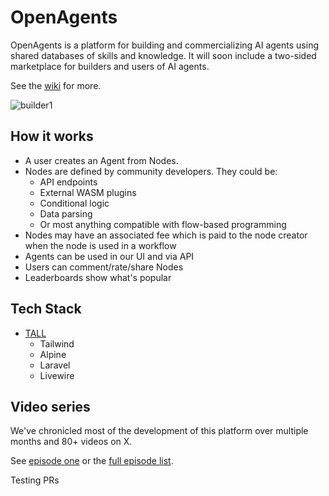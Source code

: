 # OpenAgents

OpenAgents is a platform for building and commercializing AI agents using shared databases of skills and knowledge. It
will soon include a two-sided marketplace for builders and users of AI agents.

See the [wiki](https://github.com/OpenAgentsInc/openagents/wiki) for more.

![builder1](https://github.com/OpenAgentsInc/openagents/assets/14167547/2114cfed-5731-4d50-9a11-1f58de3b41e9)

## How it works

- A user creates an Agent from Nodes.
- Nodes are defined by community developers. They could be:
    - API endpoints
    - External WASM plugins
    - Conditional logic
    - Data parsing
    - Or most anything compatible with flow-based programming
- Nodes may have an associated fee which is paid to the node creator when the node is used in a workflow
- Agents can be used in our UI and via API
- Users can comment/rate/share Nodes
- Leaderboards show what's popular

## Tech Stack

- [TALL](https://tallstack.dev/)
    - Tailwind
    - Alpine
    - Laravel
    - Livewire

## Video series

We've chronicled most of the development of this platform over multiple months and 80+ videos on X.

See [episode one](https://twitter.com/OpenAgentsInc/status/1721942435125715086) or
the [full episode list](https://github.com/OpenAgentsInc/openagents/wiki/Video-Series).

Testing PRs
